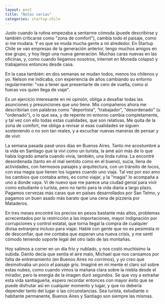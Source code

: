 ```yaml
---
layout: post
title: "Notas varias"
categories: startup-chile
---
```


Justo cuando la rutina empezaba a sentarme cómoda (puede describirse y también
criticarse como "zona de comfort"), cambia todo el paisaje, como si me mudara.
Y es que se muda mucha gente a mi alrededor. En Startup Chile se van empresas
de la generación anterior, tengo muchos amigos en ese grupo, y hoy llegó una
nueva generación. Muchas caras nuevas en las oficinas, y, como cuando llegamos
nosotros, internet en Moneda colapsó y trabajamos entonces desde casa.

En la casa también: en dos semanas se mudan todos, menos los chilenos y yo.
Nelson me indicaba, con experiencia de años cambiando su entorno regularmente:
"vas a tener que presentarte de cero de vuelta, como si fueras vos quien llega
de viaje".

Es un ejercicio interesante en mi opinión, obliga a desafiar todas las
asunciones y presunciones que uno tiene. Mis compañeros ahora me describirían
con palabras como "deportista", "trabajador", "desordenado" (u "ordenado"), o
lo que sea, y de repente mi entorno cambia completamente, y tal vez con ello
todas estas cualidades, que son relativas. Me quita de la zona de comfort, me
obliga a revisar si esas cualidades se siguen sosteniendo o no son tan reales,
y a escuchar nuevas maneras de pensar y de vivir.

La semana pasada pasé unos días en Buenos Aires. Tanto me acostumbré a la vida
en Santiago que la viví como un turista, la amé aún más de lo que había
logrado amarla cuando vivía, también, una linda rutina. La encontré
desordenada (tanto en el mal sentido como en el bueno), sucia, llena de
actividades, con hermosos paisajes y arquitectura, con un tránsito de locos,
con esa magia que tienen los lugares cuando uno viaja. Tal vez por eso amo los
cambios que contaba antes, es como viajar, y la "magia" lo acompaña a uno a
donde vaya. Vi de nuevo que me parece una ciudad genial para vivir como
estudiante o turista, pero no tanto para la vida diaria a largo plazo. Pagamos
cervezas más caras que en países desarrollados por San Telmo, y pagamos un
buen asado más barato que una cena de pizzería por Mataderos.

En tres meses encontré los precios en pesos bastante más altos, problemas
acrecentados por la restricción a las importaciones, mayor indignación por
corrupciones y control estatal, que torna ilegal la compra de cualquier divisa
extranjera incluso para viajar. Hablé con gente que no es pesimista ni de
desconfiar, que me contaba que esperan una nueva crisis, y me sentí cómodo
teniendo soporte legal del otro lado de las montañas.

Hoy salimos a correr en un día frío y nublado, y nos costó muchísimo la
subida. Danilo decía que sentía el aire malo, Michael que nos cansamos por
falta de entrenamiento (en Buenos Aires no corrimos), y yo creo que
desmotivaba un poco el paisaje gris. Imaginé en mi mente el claro sol sobre
estas nubes, como cuando vimos la mañana clara sobre la niebla desde el
mirador, pero la energía de la imagen duró segundos. Se que voy a extrañar
esta vida santiagueña, espero recordar entonces con mayor éxito que se puede
disfrutar así en cualquier momento y lugar, y que no debería depender tanto
del lugar o las circunstancias. Sea turista, estudiante o habitante
permanente, Buenos Aires y Santiago son siempre las mismas.
